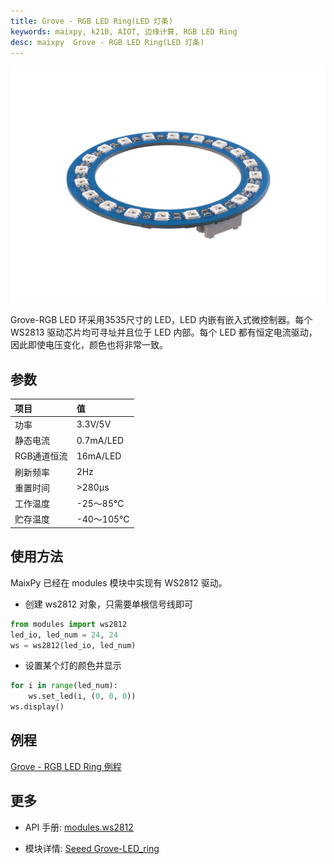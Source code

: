 ```yaml
---
title: Grove - RGB LED Ring(LED 灯条)
keywords: maixpy, k210, AIOT, 边缘计算, RGB LED Ring
desc: maixpy  Grove - RGB LED Ring(LED 灯条)
---
```



<div class="grove_pic">
<img src="../../../assets/hardware/module_grove/grove_led_ring.jpg">
</div>

Grove-RGB LED 环采用3535尺寸的 LED，LED 内嵌有嵌入式微控制器。每个 WS2813 驱动芯片均可寻址并且位于 LED 内部。每个 LED 都有恒定电流驱动，因此即使电压变化，颜色也将非常一致。

## 参数

|项目 |	值  |
|:---|:---|
|功率 | 3.3V/5V|
|静态电流 |0.7mA/LED|
|RGB通道恒流 |16mA/LED|
|刷新频率  |2Hz|
|重置时间  |>280μs|
|工作温度  |-25～85℃|
|贮存温度  |-40～105℃| 

## 使用方法

MaixPy 已经在 modules 模块中实现有 WS2812 驱动。

* 创建 ws2812 对象，只需要单根信号线即可

```python
from modules import ws2812
led_io, led_num = 24, 24
ws = ws2812(led_io, led_num)
```

* 设置某个灯的颜色并显示

```python
for i in range(led_num):
    ws.set_led(i, (0, 0, 0))
ws.display()
```

## 例程

[Grove - RGB LED Ring 例程](https://github.com/sipeed/MaixPy-v1_scripts/blob/master/modules/grove/ws2812/ws2812.py)

## 更多

* API 手册: [modules.ws2812](../../api_reference/extend/ws2812.md)

* 模块详情: [Seeed Grove-LED_ring](https://wiki.seeedstudio.com/Grove-LED_ring/)